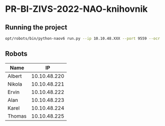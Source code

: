 # PR-BI-ZIVS-2022-NAO-knihovnik



## Running the project

```sh
opt/robots/bin/python-naov6 run.py --ip 10.10.48.XXX --port 9559 --ocr 147.32.77.128:8080 --rec tcp://10.10.48.91:9999
```


## Robots

Name | IP
---|---
Albert | 10.10.48.220
Nikola	| 10.10.48.221
Ervin |	10.10.48.222
Alan	| 10.10.48.223
Karel	| 10.10.48.224
Thomas	| 10.10.48.225
